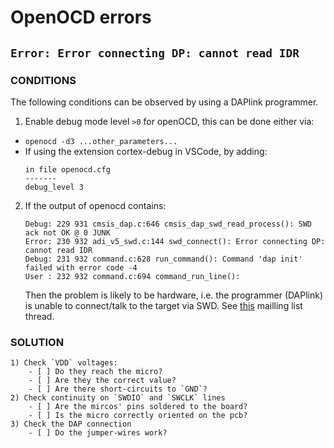 # OpenOCD errors
## `Error: Error connecting DP: cannot read IDR`
### CONDITIONS 
The following conditions can be observed by using a DAPlink programmer.

1) Enable debug mode level `>0` for openOCD, this can be done either via:
- `openocd -d3 ...other_parameters...`
- If using the extension cortex-debug in VSCode, by adding:  
	```
	in file openocd.cfg
	-------
	debug_level 3
	```
2) If the output of openocd contains:
    ```
    Debug: 229 931 cmsis_dap.c:646 cmsis_dap_swd_read_process(): SWD ack not OK @ 0 JUNK
    Error: 230 932 adi_v5_swd.c:144 swd_connect(): Error connecting DP: cannot read IDR
    Debug: 231 932 command.c:628 run_command(): Command 'dap init' failed with error code -4
    User : 232 932 command.c:694 command_run_line():
    ```
     Then the problem is likely to be hardware, i.e. the programmer (DAPlink) is unable to connect/talk to the target via SWD. See [this]( https://sourceforge.net/p/openocd/mailman/openocd-devel/thread/20200706142907.GF2662%40home.paul.comp/) mailling list thread.
### SOLUTION
    1) Check `VDD` voltages:
        - [ ] Do they reach the micro?
        - [ ] Are they the correct value?
        - [ ] Are there short-circuits to `GND`?
    2) Check continuity on `SWDIO` and `SWCLK` lines
        - [ ] Are the mircos' pins soldered to the board?
        - [ ] Is the micro correctly oriented on the pcb?
    3) Check the DAP connection
        - [ ] Do the jumper-wires work?


